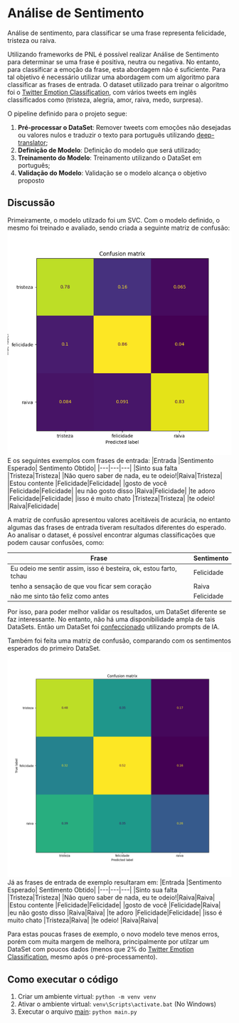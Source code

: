 # Análise de Sentimento
Análise de sentimento, para classificar se uma frase representa felicidade, tristeza ou raiva.

Utilizando frameworks de PNL é possível realizar Análise de Sentimento para determinar se uma frase é positiva, neutra ou negativa. No entanto, para classificar a emoção da frase, esta abordagem não é suficiente.
Para tal objetivo é necessário utilizar uma abordagem com um algoritmo para classificar as frases de entrada.
O dataset utilizado para treinar o algoritmo foi o [Twitter Emotion Classification](https://www.kaggle.com/code/shtrausslearning/twitter-emotion-classification/notebook), com vários tweets em inglês classificados como (tristeza, alegria, amor, raiva, medo, surpresa).

O pipeline definido para o projeto segue:
1. **Pré-processar o DataSet**: Remover tweets com emoções não desejadas ou valores nulos e traduzir o texto para português utilizando [deep-translator](https://deep-translator.readthedocs.io/en/latest/index.html);
2. **Definição de Modelo**: Definição do modelo que será utilizado;
3. **Treinamento do Modelo**: Treinamento utilizando o DataSet em português;
4. **Validação do Modelo**: Validação se o modelo alcança o objetivo proposto

## Discussão
Primeiramente, o modelo utilzado foi um SVC.
Com o modelo definido, o mesmo foi treinado e avaliado, sendo criada a seguinte matriz de confusão:
![Alt text](classification/confusion_matrix_1.png)
E os seguintes exemplos com frases de entrada:
|Entrada                              |Sentimento Esperado| Sentimento Obtido|
|---|---|---|
|Sinto sua falta                      |Tristeza|Tristeza|
|Não quero saber de nada, eu te odeio!|Raiva|Tristeza|
|Estou contente                       |Felicidade|Felicidade|
|gosto de você                        |Felicidade|Felicidade|
|eu não gosto disso                   |Raiva|Felicidade|
|te adoro                             |Felicidade|Felicidade|
|isso é muito chato                   |Tristeza|Tristeza|
|te odeio!                            |Raiva|Felicidade|

A matriz de confusão apresentou valores aceitáveis de acurácia, no entanto algumas das frases de entrada tiveram resultados diferentes do esperado. Ao analisar o dataset, é possível encontrar algumas classificações que podem causar confusões, como:

|Frase|Sentimento|
|---|---|
|Eu odeio me sentir assim, isso é besteira, ok, estou farto, tchau|Felicidade|
|tenho a sensação de que vou ficar sem coração|Raiva|
|não me sinto tão feliz como antes|Felicidade|

Por isso, para poder melhor validar os resultados, um DataSet diferente se faz interessante. No entanto, não há uma disponibilidade ampla de tais DataSets. Então um DataSet foi [confeccionado](data/prompt_generated.csv) utilizando prompts de IA.

Também foi feita uma matriz de confusão, comparando com os sentimentos esperados do primeiro DataSet.
![Alt text](classification/confusion_matrix_2.png)
Já as frases de entrada de exemplo resultaram em:
|Entrada                              |Sentimento Esperado| Sentimento Obtido|
|---|---|---|
|Sinto sua falta                      |Tristeza|Tristeza|
|Não quero saber de nada, eu te odeio!|Raiva|Raiva|
|Estou contente                       |Felicidade|Felicidade|
|gosto de você                        |Felicidade|Raiva|
|eu não gosto disso                   |Raiva|Raiva|
|te adoro                             |Felicidade|Felicidade|
|isso é muito chato                   |Tristeza|Raiva|
|te odeio!                            |Raiva|Raiva|

Para estas poucas frases de exemplo, o novo modelo teve menos erros, porém com muita margem de melhora, principalmente por utilzar um DataSet com poucos dados (menos que 2% do [Twitter Emotion Classification](https://www.kaggle.com/code/shtrausslearning/twitter-emotion-classification/notebook), mesmo após o pré-processamento).


## Como executar o código
1. Criar um ambiente virtual: `python -m venv venv`
2. Ativar o ambiente virtual: `venv\Scripts\activate.bat` (No Windows)
3. Executar o arquivo [main](main.py): `python main.py`